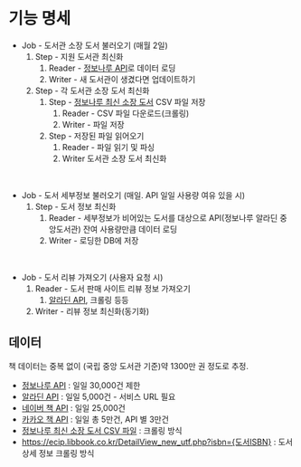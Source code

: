 # 기능 명세

- Job - 도서관 소장 도서 불러오기 (매월 2일)
  1. Step - 지원 도서관 최신화
     1. Reader - [정보나루 API](https://data4library.kr/apiUtilization)로 데이터 로딩
     2. Writer - 새 도서관이 생겼다면 업데이트하기
  2. Step - 각 도서관 소장 도서 최신화
     1. Step - [정보나루 최신 소장 도서](https://data4library.kr/openDataL) CSV 파일 저장
        1. Reader - CSV 파일 다운로드(크롤링)
        2. Writer - 파일 저장 
     2. Step - 저장된 파일 읽어오기
        1. Reader - 파일 읽기 및 파싱
        2. Writer 도서관 소장 도서 최신화

<br>

- Job - 도서 세부정보 불러오기 (매일. API 일일 사용량 여유 있을 시)
  1. Step - 도서 정보 최신화
     1. Reader - 세부정보가 비어있는 도서를 대상으로 API(정보나루 알라딘 중앙도서관) 잔여 사용량만큼 데이터 로딩
     2. Writer - 로딩한 DB에 저장

<br>

- Job - 도서 리뷰 가져오기 (사용자 요청 시)
  1. Reader - 도서 판매 사이트 리뷰 정보 가져오기
     1. [알라딘 API](https://blog.aladin.co.kr/openapi), 크롤링 등등
  2. Writer - 리뷰 정보 최신화(동기화)

## 데이터
책 데이터는 중복 없이 (국립 중앙 도서관 기준)약 1300만 권 정도로 추정.

- [정보나루 API](https://data4library.kr/apiUtilization) : 일일 30,000건 제한
- [알라딘 API](https://blog.aladin.co.kr/openapi) : 일일 5,000건 - 서비스 URL 필요
- [네이버 책 API](https://developers.naver.com/docs/serviceapi/search/book/book.md) : 일일 25,000건
- [카카오 책 API](https://developers.kakao.com/docs/latest/ko/daum-search/dev-guide#search-book) : 일일 총 5만건, API 별 3만건
- [정보나루 최신 소장 도서 CSV 파일](https://data4library.kr/openDataL) : 크롤링 방식
- https://ecip.libbook.co.kr/DetailView_new_utf.php?isbn={도서ISBN} : 도서 상세 정보 크롤링 방식